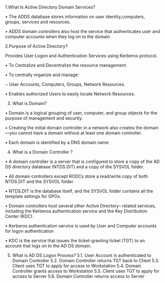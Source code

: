 1.What Is Active Directory Domain Services?

• The ADDS database stores information on user identity,computers, groups, services and resources.

• ADDS domain controllers also host the service that authenticates user and computer accounts when they log on to the domain

2.Purpose of Active Directory?

Provides User Logon and Authentication Services using Kerberos protocol.

• To Centralize and Decentralize the resource management.

• To centrally organize and manage:

  − User Accounts, Computers, Groups, Network Resources.
 
• Enables authorized Users to easily locate Network Resources.

3. What is Domain?

• Domain is a logical grouping of user, computer, and group
objects for the purpose of management and security.

• Creating the initial domain controller in a network also
creates the domain—you cannot have a domain without at
least one domain controller.

• Each domain is identified by a DNS domain name

4. What is a Domain Controller ?

• A domain controller is a server that is configured to store a
copy of the AD DS directory database (NTDS.DIT) and a copy of the SYSVOL folder.

• All domain controllers except RODCs store a read/write
copy of both NTDS.DIT and the SYSVOL folder.

• NTDS.DIT is the database itself, and the SYSVOL folder
contains all the template settings for GPOs.

• Domain controllers host several other Active Directory–
related services, including the Kerberos authentication
service and the Key Distribution Center (KDC).

• Kerberos authentication service is used by User and
Computer accounts for logon authentication

• KDC is the service that issues the ticket-granting ticket
(TGT) to an account that logs on to the AD DS domain.

5. What is AD DS Logon Process?
 5.1. User Account is authenticated to Domain Controller
 5.2. Domain Controller returns TGT back to Client
 5.3. Client uses TGT to apply for access to Workstation
 5.4. Domain Controller grants access to Workstation
 5.5. Client uses TGT to apply for access to Server
 5.6. Domain Controller returns access to Server